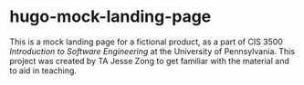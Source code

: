 # hugo-mock-landing-page

This is a mock landing page for a fictional product, as a part of CIS 3500 *Introduction to Software Engineering* at the University of Pennsylvania. This project was created by TA Jesse Zong to get familiar with the material and to aid in teaching.